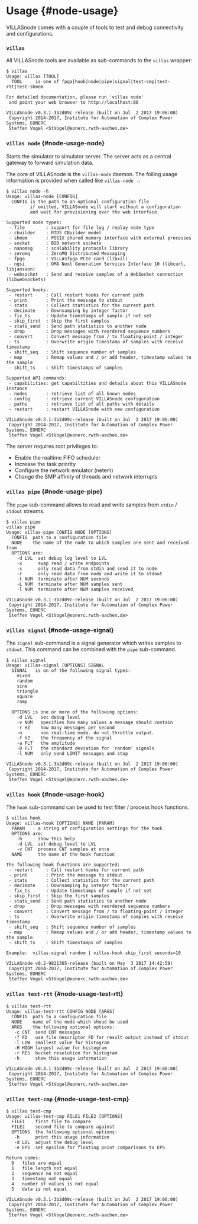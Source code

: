 # Usage {#node-usage}

VILLASnode comes with a couple of tools to test and debug connectivity and configurations.

### `villas`

All VILLASnode tools are available as sub-commands to the `villas` wrapper:

```
$ villas
Usage: villas [TOOL]
  TOOL     is one of fpga|hook|node|pipe|signal|test-cmp|test-rtt|test-shmem

For detailed documentation, please run 'villas node'
 and point your web browser to http://localhost:80

VILLASnode v0.3.1-3b2d09c-release (built on Jul  2 2017 19:06:00)
 Copyright 2014-2017, Institute for Automation of Complex Power Systems, EONERC
 Steffen Vogel <StVogel@eonerc.rwth-aachen.de>
```

### `villas node` {#node-usage-node}

Starts the simulator to simulator server. The server acts as a central gateway to forward simulation data.

The core of VILLASnode is the `villas-node` daemon.
The folling usage information is provided when called like `villas-node -`:

```
$ villas node -h
Usage: villas-node [CONFIG]
  CONFIG is the path to an optional configuration file
         if omitted, VILLASnode will start without a configuration
         and wait for provisioning over the web interface.

Supported node types:
 - file        : support for file log / replay node type
 - cbuilder    : RTDS CBuilder model
 - shmem       : POSIX shared memory interface with external processes
 - socket      : BSD network sockets
 - nanomsg     : scalability protocols library
 - zeromq      : ZeroMQ Distributed Messaging
 - fpga        : VILLASfpga PCIe card (libxil)
 - ngsi        : OMA Next Generation Services Interface 10 (libcurl, libjansson)
 - websocket   : Send and receive samples of a WebSocket connection (libwebsockets)

Supported hooks:
 - restart     : Call restart hooks for current path
 - print       : Print the message to stdout
 - stats       : Collect statistics for the current path
 - decimate    : Downsamping by integer factor
 - fix_ts      : Update timestamps of sample if not set
 - skip_first  : Skip the first samples
 - stats_send  : Send path statistics to another node
 - drop        : Drop messages with reordered sequence numbers
 - convert     : Convert message from / to floating-point / integer
 - ts          : Overwrite origin timestamp of samples with receive timestamp
 - shift_seq   : Shift sequence number of samples
 - map         : Remap values and / or add header, timestamp values to the sample
 - shift_ts    : Shift timestamps of samples

Supported API commands:
 - capabilities: get capabiltities and details about this VILLASnode instance
 - nodes       : retrieve list of all known nodes
 - config      : retrieve current VILLASnode configuration
 - paths       : retrieve list of all paths with details
 - restart     : restart VILLASnode with new configuration

VILLASnode v0.3.1-3b2d09c-release (built on Jul  2 2017 19:06:00)
 Copyright 2014-2017, Institute for Automation of Complex Power Systems, EONERC
 Steffen Vogel <StVogel@eonerc.rwth-aachen.de>
```

The server requires root privileges to:

 - Enable the realtime FIFO scheduler
 - Increase the task priority
 - Configure the network emulator (netem)
 - Change the SMP affinity of threads and network interrupts

### `villas pipe` {#node-usage-pipe}

The `pipe` sub-command allows to read and write samples from `stdin` / `stdout` streams.

```
$ villas pipe
villas pipe
Usage: villas-pipe CONFIG NODE [OPTIONS]
  CONFIG  path to a configuration file
  NODE    the name of the node to which samples are sent and received from
  OPTIONS are:
    -d LVL  set debug log level to LVL
    -x      swap read / write endpoints
    -s      only read data from stdin and send it to node
    -r      only read data from node and write it to stdout
    -t NUM  terminate after NUM seconds
    -L NUM  terminate after NUM samples sent
    -l NUM  terminate after NUM samples received

VILLASnode v0.3.1-3b2d09c-release (built on Jul  2 2017 19:06:00)
 Copyright 2014-2017, Institute for Automation of Complex Power Systems, EONERC
 Steffen Vogel <StVogel@eonerc.rwth-aachen.de>
```

### `villas signal` {#node-usage-signal}

The `signal` sub-command is a signal generator which writes samples to `stdout`.
This command can be combined with the `pipe` sub-command.

```
$ villas signal
Usage: villas-signal [OPTIONS] SIGNAL
  SIGNAL   is on of the following signal types:
    mixed
    random
    sine
    triangle
    square
    ramp

  OPTIONS is one or more of the following options:
    -d LVL   set debug level
    -v NUM   specifies how many values a message should contain
    -r HZ    how many messages per second
    -n       non real-time mode. do not throttle output.
    -f HZ    the frequency of the signal
    -a FLT   the amplitude
    -D FLT   the standard deviation for 'random' signals
    -l NUM   only send LIMIT messages and stop

VILLASnode v0.3.1-3b2d09c-release (built on Jul  2 2017 19:06:00)
 Copyright 2014-2017, Institute for Automation of Complex Power Systems, EONERC
 Steffen Vogel <StVogel@eonerc.rwth-aachen.de>
```

### `villas hook` {#node-usage-hook}

The `hook` sub-command can be used to test filter / process hook functions.

```
$ villas hook
Usage: villas-hook [OPTIONS] NAME [PARAM]
  PARAM     a string of configuration settings for the hook
  OPTIONS are:
    -h      show this help
    -d LVL  set debug level to LVL
    -v CNT  process CNT samples at once
  NAME      the name of the hook function

The following hook functions are supported:
 - restart     : Call restart hooks for current path
 - print       : Print the message to stdout
 - stats       : Collect statistics for the current path
 - decimate    : Downsamping by integer factor
 - fix_ts      : Update timestamps of sample if not set
 - skip_first  : Skip the first samples
 - stats_send  : Send path statistics to another node
 - drop        : Drop messages with reordered sequence numbers
 - convert     : Convert message from / to floating-point / integer
 - ts          : Overwrite origin timestamp of samples with receive timestamp
 - shift_seq   : Shift sequence number of samples
 - map         : Remap values and / or add header, timestamp values to the sample
 - shift_ts    : Shift timestamps of samples

Example:  villas-signal random | villas-hook skip_first seconds=10

VILLASnode v0.2-9821365-release (built on May  3 2017 14:42:59)
 Copyright 2014-2017, Institute for Automation of Complex Power Systems, EONERC
 Steffen Vogel <StVogel@eonerc.rwth-aachen.de>
```

### `villas test-rtt` {#node-usage-test-rtt}

```
$ villas test-rtt
Usage: villas-test-rtt CONFIG NODE [ARGS]
  CONFIG  path to a configuration file
  NODE    name of the node which shoud be used
  ARGS    the following optional options:
   -c CNT  send CNT messages
   -f FD   use file descriptor FD for result output instead of stdout
   -l LOW  smallest value for histogram
   -H HIGH largest value for histogram
   -r RES  bucket resolution for histogram
   -h      show this usage information

VILLASnode v0.3.1-3b2d09c-release (built on Jul  2 2017 19:06:00)
 Copyright 2014-2017, Institute for Automation of Complex Power Systems, EONERC
 Steffen Vogel <StVogel@eonerc.rwth-aachen.de>
```

### `villas test-cmp` {#node-usage-test-cmp}

```
$ villas test-cmp
Usage: villas-test-cmp FILE1 FILE2 [OPTIONS]
  FILE1    first file to compare
  FILE2    second file to compare against
  OPTIONS  the following optional options:
   -h      print this usage information
   -d LVL  adjust the debug level
   -e EPS  set epsilon for floating point comparisons to EPS

Return codes:
  0   files are equal
  1   file length not equal
  2   sequence no not equal
  3   timestamp not equal
  4   number of values is not equal
  5   data is not equal

VILLASnode v0.3.1-3b2d09c-release (built on Jul  2 2017 19:06:00)
 Copyright 2014-2017, Institute for Automation of Complex Power Systems, EONERC
 Steffen Vogel <StVogel@eonerc.rwth-aachen.de>
```
